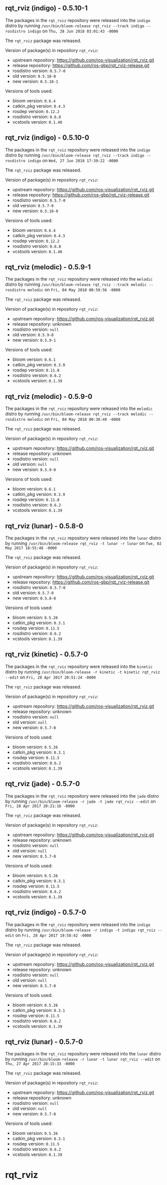 ## rqt_rviz (indigo) - 0.5.10-1

The packages in the `rqt_rviz` repository were released into the `indigo` distro by running `/usr/bin/bloom-release rqt_rviz --track indigo --rosdistro indigo` on `Thu, 28 Jun 2018 03:01:43 -0000`

The `rqt_rviz` package was released.

Version of package(s) in repository `rqt_rviz`:

- upstream repository: https://github.com/ros-visualization/rqt_rviz.git
- release repository: https://github.com/ros-gbp/rqt_rviz-release.git
- rosdistro version: `0.5.7-0`
- old version: `0.5.10-0`
- new version: `0.5.10-1`

Versions of tools used:

- bloom version: `0.6.4`
- catkin_pkg version: `0.4.3`
- rosdep version: `0.12.2`
- rosdistro version: `0.6.8`
- vcstools version: `0.1.40`


## rqt_rviz (indigo) - 0.5.10-0

The packages in the `rqt_rviz` repository were released into the `indigo` distro by running `/usr/bin/bloom-release rqt_rviz --track indigo --rosdistro indigo` on `Wed, 27 Jun 2018 17:39:22 -0000`

The `rqt_rviz` package was released.

Version of package(s) in repository `rqt_rviz`:

- upstream repository: https://github.com/ros-visualization/rqt_rviz.git
- release repository: https://github.com/ros-gbp/rqt_rviz-release.git
- rosdistro version: `0.5.7-0`
- old version: `0.5.7-0`
- new version: `0.5.10-0`

Versions of tools used:

- bloom version: `0.6.4`
- catkin_pkg version: `0.4.3`
- rosdep version: `0.12.2`
- rosdistro version: `0.6.8`
- vcstools version: `0.1.40`


## rqt_rviz (melodic) - 0.5.9-1

The packages in the `rqt_rviz` repository were released into the `melodic` distro by running `/usr/bin/bloom-release rqt_rviz --track melodic --rosdistro melodic` on `Fri, 04 May 2018 00:59:56 -0000`

The `rqt_rviz` package was released.

Version of package(s) in repository `rqt_rviz`:

- upstream repository: https://github.com/ros-visualization/rqt_rviz.git
- release repository: unknown
- rosdistro version: `null`
- old version: `0.5.9-0`
- new version: `0.5.9-1`

Versions of tools used:

- bloom version: `0.6.1`
- catkin_pkg version: `0.3.9`
- rosdep version: `0.11.8`
- rosdistro version: `0.6.2`
- vcstools version: `0.1.39`


## rqt_rviz (melodic) - 0.5.9-0

The packages in the `rqt_rviz` repository were released into the `melodic` distro by running `/usr/bin/bloom-release rqt_rviz --track melodic --rosdistro melodic` on `Fri, 04 May 2018 00:30:49 -0000`

The `rqt_rviz` package was released.

Version of package(s) in repository `rqt_rviz`:

- upstream repository: https://github.com/ros-visualization/rqt_rviz.git
- release repository: unknown
- rosdistro version: `null`
- old version: `null`
- new version: `0.5.9-0`

Versions of tools used:

- bloom version: `0.6.1`
- catkin_pkg version: `0.3.9`
- rosdep version: `0.11.8`
- rosdistro version: `0.6.2`
- vcstools version: `0.1.39`


## rqt_rviz (lunar) - 0.5.8-0

The packages in the `rqt_rviz` repository were released into the `lunar` distro by running `/usr/bin/bloom-release rqt_rviz -t lunar -r lunar` on `Tue, 02 May 2017 18:55:48 -0000`

The `rqt_rviz` package was released.

Version of package(s) in repository `rqt_rviz`:

- upstream repository: https://github.com/ros-visualization/rqt_rviz.git
- release repository: https://github.com/ros-gbp/rqt_rviz-release.git
- rosdistro version: `0.5.7-0`
- old version: `0.5.7-0`
- new version: `0.5.8-0`

Versions of tools used:

- bloom version: `0.5.26`
- catkin_pkg version: `0.3.1`
- rosdep version: `0.11.5`
- rosdistro version: `0.6.2`
- vcstools version: `0.1.39`


## rqt_rviz (kinetic) - 0.5.7-0

The packages in the `rqt_rviz` repository were released into the `kinetic` distro by running `/usr/bin/bloom-release -r kinetic -t kinetic rqt_rviz --edit` on `Fri, 28 Apr 2017 20:51:24 -0000`

The `rqt_rviz` package was released.

Version of package(s) in repository `rqt_rviz`:

- upstream repository: https://github.com/ros-visualization/rqt_rviz.git
- release repository: unknown
- rosdistro version: `null`
- old version: `null`
- new version: `0.5.7-0`

Versions of tools used:

- bloom version: `0.5.26`
- catkin_pkg version: `0.3.1`
- rosdep version: `0.11.5`
- rosdistro version: `0.6.2`
- vcstools version: `0.1.39`


## rqt_rviz (jade) - 0.5.7-0

The packages in the `rqt_rviz` repository were released into the `jade` distro by running `/usr/bin/bloom-release -r jade -t jade rqt_rviz --edit` on `Fri, 28 Apr 2017 20:21:16 -0000`

The `rqt_rviz` package was released.

Version of package(s) in repository `rqt_rviz`:

- upstream repository: https://github.com/ros-visualization/rqt_rviz.git
- release repository: unknown
- rosdistro version: `null`
- old version: `null`
- new version: `0.5.7-0`

Versions of tools used:

- bloom version: `0.5.26`
- catkin_pkg version: `0.3.1`
- rosdep version: `0.11.5`
- rosdistro version: `0.6.2`
- vcstools version: `0.1.39`


## rqt_rviz (indigo) - 0.5.7-0

The packages in the `rqt_rviz` repository were released into the `indigo` distro by running `/usr/bin/bloom-release -r indigo -t indigo rqt_rviz --edit` on `Fri, 28 Apr 2017 19:58:42 -0000`

The `rqt_rviz` package was released.

Version of package(s) in repository `rqt_rviz`:

- upstream repository: https://github.com/ros-visualization/rqt_rviz.git
- release repository: unknown
- rosdistro version: `null`
- old version: `null`
- new version: `0.5.7-0`

Versions of tools used:

- bloom version: `0.5.26`
- catkin_pkg version: `0.3.1`
- rosdep version: `0.11.5`
- rosdistro version: `0.6.2`
- vcstools version: `0.1.39`


## rqt_rviz (lunar) - 0.5.7-0

The packages in the `rqt_rviz` repository were released into the `lunar` distro by running `/usr/bin/bloom-release -r lunar -t lunar rqt_rviz --edit` on `Thu, 27 Apr 2017 20:15:33 -0000`

The `rqt_rviz` package was released.

Version of package(s) in repository `rqt_rviz`:

- upstream repository: https://github.com/ros-visualization/rqt_rviz.git
- release repository: unknown
- rosdistro version: `null`
- old version: `null`
- new version: `0.5.7-0`

Versions of tools used:

- bloom version: `0.5.26`
- catkin_pkg version: `0.3.1`
- rosdep version: `0.11.5`
- rosdistro version: `0.6.2`
- vcstools version: `0.1.39`


# rqt_rviz
